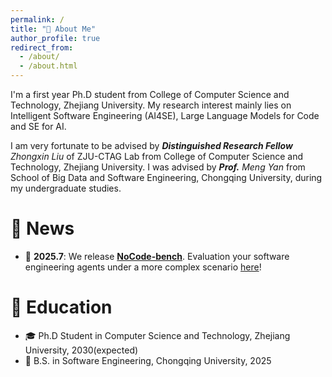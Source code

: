 ```yaml
---
permalink: /
title: "👋 About Me"
author_profile: true
redirect_from: 
  - /about/
  - /about.html
---
```


I'm a first year Ph.D student from College of Computer Science and Technology, Zhejiang University. My research interest mainly lies on Intelligent Software Engineering (AI4SE), Large Language Models for Code and SE for AI.

I am very fortunate to be advised by **_Distinguished Research Fellow_** _Zhongxin Liu_ of ZJU-CTAG Lab from College of Computer Science and Technology, Zhejiang University. I was advised by **_Prof._** _Meng Yan_ from School of Big Data and Software Engineering, Chongqing University, during my undergraduate studies.

📰 News
======
* 📅 **2025.7**: We release [**NoCode-bench**](https://arxiv.org/pdf/2507.18130). Evaluation your software engineering agents under a more complex scenario [here](https://github.com/NoCode-bench/NoCode-bench)!

📖 Education
======
* 🎓 Ph.D Student in Computer Science and Technology, Zhejiang University, 2030(expected)
* 🏫 B.S. in Software Engineering, Chongqing University, 2025



